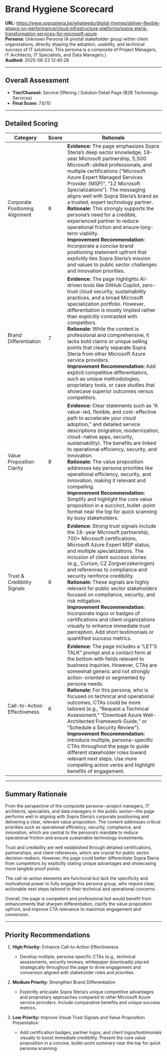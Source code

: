# Brand Hygiene Scorecard

**URL:** https://www.soprasteria.be/whatwedo/digital-themes/deliver-flexible-always-on-performance/cloud-infrastructure-platforms/sopra-steria-transformation-services-for-microsoft-azure  
**Persona:** Unknown Persona (A pivotal stakeholder group within client organizations, directly shaping the adoption, usability, and technical success of IT solutions. This persona is a composite of Project Managers, IT Architects, IT Specialists, and Data Managers.)  
**Audited:** 2025-06-22 12:40:28

---

## Overall Assessment

- **Tier/Channel:** Service Offering / Solution Detail Page (B2B Technology Services)  
- **Final Score:** 7.6/10

---

## Detailed Scoring

| Category                   | Score | Rationale                                                                                                                                                                                                                                                                                                                                                                          |
|----------------------------|-------|------------------------------------------------------------------------------------------------------------------------------------------------------------------------------------------------------------------------------------------------------------------------------------------------------------------------------------------------------------------------------------|
| Corporate Positioning Alignment | 8     | **Evidence:** The page emphasizes Sopra Steria’s deep sector knowledge, 18-year Microsoft partnership, 5,500 Microsoft-skilled professionals, and multiple certifications (“Microsoft Azure Expert Managed Services Provider (MSP)”, “12 Microsoft Specializations”). The messaging aligns well with Sopra Steria’s brand as a trusted, expert technology partner. <br> **Rationale:** This strongly supports the persona’s need for a credible, experienced partner to reduce operational friction and ensure long-term viability. <br> **Improvement Recommendation:** Incorporate a concise brand positioning statement upfront that explicitly ties Sopra Steria’s mission and values to public sector challenges and innovation priorities. |
| Brand Differentiation       | 7     | **Evidence:** The page highlights AI-driven tools like GitHub Copilot, zero-trust cloud security, sustainability practices, and a broad Microsoft specialization portfolio. However, differentiation is mostly implied rather than explicitly contrasted with competitors. <br> **Rationale:** While the content is professional and comprehensive, it lacks bold claims or unique selling points that clearly separate Sopra Steria from other Microsoft Azure service providers. <br> **Improvement Recommendation:** Add explicit competitive differentiators, such as unique methodologies, proprietary tools, or case studies that showcase superior outcomes versus competitors. |
| Value Proposition Clarity  | 8     | **Evidence:** Clear statements such as “A value-led, flexible, and cost-effective path to accelerate your cloud adoption,” and detailed service descriptions (migration, modernization, cloud-native apps, security, sustainability). The benefits are linked to operational efficiency, security, and innovation. <br> **Rationale:** The value proposition addresses key persona priorities like operational efficiency, security, and innovation, making it relevant and compelling. <br> **Improvement Recommendation:** Simplify and highlight the core value proposition in a succinct, bullet-point format near the top for quick scanning by busy stakeholders. |
| Trust & Credibility Signals | 8     | **Evidence:** Strong trust signals include the 18-year Microsoft partnership, 700+ Microsoft certifications, Microsoft Azure Expert MSP status, and multiple specializations. The inclusion of client success stories (e.g., Curium, CZ Zorgverzekeringen) and references to compliance and security reinforce credibility. <br> **Rationale:** These signals are highly relevant for public sector stakeholders focused on compliance, security, and risk mitigation. <br> **Improvement Recommendation:** Incorporate logos or badges of certifications and client organizations visually to enhance immediate trust perception. Add short testimonials or quantified success metrics. |
| Call-to-Action Effectiveness | 6     | **Evidence:** The page includes a “LET'S TALK” prompt and a contact form at the bottom with fields relevant to business inquiries. However, CTAs are somewhat generic and not strongly action-oriented or segmented by persona needs. <br> **Rationale:** For this persona, who is focused on technical and operational outcomes, CTAs could be more tailored (e.g., “Request a Technical Assessment,” “Download Azure Well-Architected Framework Guide,” or “Schedule a Security Review”). <br> **Improvement Recommendation:** Introduce multiple, persona-specific CTAs throughout the page to guide different stakeholder roles toward relevant next steps. Use more compelling action verbs and highlight benefits of engagement. |

---

## Summary Rationale

From the perspective of the composite persona—project managers, IT architects, specialists, and data managers in the public sector—the page performs well in aligning with Sopra Steria’s corporate positioning and delivering a clear, relevant value proposition. The content addresses critical priorities such as operational efficiency, security, compliance, and innovation, which are central to the persona’s mandate to reduce operational friction and ensure sustainable technology investments.

Trust and credibility are well established through detailed certifications, partnerships, and client references, which are crucial for public sector decision-makers. However, the page could better differentiate Sopra Steria from competitors by explicitly stating unique advantages and showcasing more tangible proof points.

The call-to-action elements are functional but lack the specificity and motivational power to fully engage this persona group, who require clear, actionable next steps tailored to their technical and operational concerns.

Overall, the page is competent and professional but would benefit from enhancements that sharpen differentiation, clarify the value proposition upfront, and improve CTA relevance to maximize engagement and conversion.

---

## Priority Recommendations

1. **High Priority:** Enhance Call-to-Action Effectiveness  
   - Develop multiple, persona-specific CTAs (e.g., technical assessments, security reviews, whitepaper downloads) placed strategically throughout the page to drive engagement and conversion aligned with stakeholder roles and priorities.

2. **Medium Priority:** Strengthen Brand Differentiation  
   - Explicitly articulate Sopra Steria’s unique competitive advantages and proprietary approaches compared to other Microsoft Azure service providers. Include comparative benefits and unique success metrics.

3. **Low Priority:** Improve Visual Trust Signals and Value Proposition Presentation  
   - Add certification badges, partner logos, and client logos/testimonials visually to boost immediate credibility. Present the core value proposition in a concise, bullet-point summary near the top for quick persona scanning.